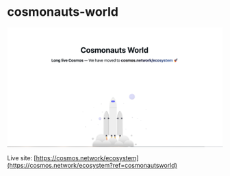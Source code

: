 # cosmonauts-world

[![banner](static/og-image.png)](https://cosmos.network/ecosystem?ref=cosmonautsworld)

Live site: [https://cosmos.network/ecosystem](https://cosmos.network/ecosystem?ref=cosmonautsworld)